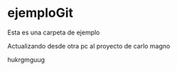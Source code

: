 ejemploGit
==========

Esta es una carpeta de ejemplo


Actualizando desde otra pc al proyecto de carlo magno


hukrgmguug
